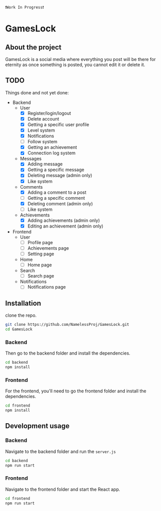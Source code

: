 `❗Work In Progress❗`
# GamesLock
## About the project
GamesLock is a social media where everything you post will be there for eternity as once something is posted, you cannot edit it or delete it.

## TODO
Things done and not yet done:
- Backend
  - User
    - [x] Register/login/logout
    - [x] Delete account
    - [x] Getting a specific user profile
    - [x] Level system
    - [x] Notifications
    - [ ] Follow system
    - [x] Getting an achievement
    - [x] Connection log system
  - Messages
    - [x] Adding message
    - [x] Getting a specific message
    - [x] Deleting message (admin only)
    - [x] Like system
  - Comments
    - [x] Adding a comment to a post
    - [ ] Getting a specific comment
    - [x] Deleting comment (admin only)
    - [ ] Like system
  - Achievements
    - [x] Adding achievements (admin only) 
    - [x] Editing an achievement (admin only)
- Frontend
  - User
    - [ ] Profile page
    - [ ] Achievements page
    - [ ] Setting page
  - Home
    - [ ] Home page
  - Search 
    - [ ] Search page
  - Notifications
    - [ ] Notifications page

## Installation
clone the repo.
```bash
git clone https://github.com/NamelessProj/GamesLock.git
cd GamesLock
```

### Backend
Then go to the backend folder and install the dependencies.
```bash
cd backend
npm install
```

### Frontend
For the frontend, you'll need to go the frontend folder and install the dependencies.
```bash
cd frontend
npm install
```

## Development usage
###  Backend
Navigate to the backend folder and run the `server.js`
```bash
cd backend
npm run start
```

### Frontend
Navigate to the frontend folder and start the React app.
```bash
cd frontend
npm run start
```